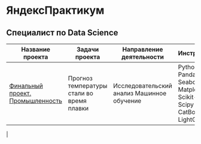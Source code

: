 # ЯндексПрактикум

## Специалист по Data Science

| Название проекта | Задачи проекта | Направление деятельности | Инструменты |
|------------------|----------------|--------------------------|-------------|
|[Финальный проект. Промышленность](https://github.com/Azantii/Portfolio/blob/main/YandexPracticum-DataScience/%D0%A4%D0%B8%D0%BD%D0%B0%D0%BB%D1%8C%D0%BD%D1%8B%D0%B9%20%D0%BF%D1%80%D0%BE%D0%B5%D0%BA%D1%82.%20%D0%9F%D1%80%D0%BE%D0%BC%D1%8B%D1%88%D0%BB%D0%B5%D0%BD%D0%BD%D0%BE%D1%81%D1%82%D1%8C/%D0%A4%D0%B8%D0%BD%D0%B0%D0%BB%D1%8C%D0%BD%D1%8B%D0%B9%20%D0%BF%D1%80%D0%BE%D0%B5%D0%BA%D1%82%20%D0%BE%D0%BA%D0%BE%D0%BD%D1%87%D0%B0%D1%82%D0%B5%D0%BB%D1%8C%D0%BD%D1%8B%D0%B9.ipynb) | Прогноз температуры стали во время плавки | Исследовательский анализ Машинное обучение | Python  Pandas Seaborn Matplotlib Scikit-learn Scipy CatBoost LightGBM |
| 

